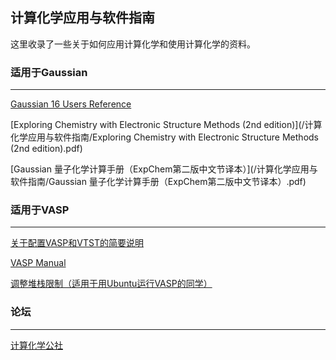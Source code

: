 ## 计算化学应用与软件指南



这里收录了一些关于如何应用计算化学和使用计算化学的资料。

### 适用于Gaussian

___

[Gaussian 16 Users Reference](https://gaussian.com/man/)

[Exploring Chemistry with Electronic Structure Methods (2nd edition)](/计算化学应用与软件指南/Exploring Chemistry with Electronic Structure Methods (2nd edition).pdf)

[Gaussian 量子化学计算手册（ExpChem第二版中文节译本）](/计算化学应用与软件指南/Gaussian 量子化学计算手册（ExpChem第二版中文节译本）.pdf)

### 适用于VASP

___

[关于配置VASP和VTST的简要说明](/计算化学应用与软件指南/配置VASP和VTST/)

[VASP Manual](https://www.vasp.at/wiki/index.php/The_VASP_Manual)

[调整堆栈限制（适用于用Ubuntu运行VASP的同学）](/计算化学应用与软件指南/调整堆栈限制/)

### 论坛

___

[计算化学公社](http://bbs.keinsci.com/forum.php)
